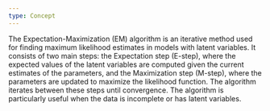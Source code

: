 ```yaml
---
type: Concept
---
```


The Expectation-Maximization (EM) algorithm is an iterative method used for finding maximum likelihood estimates in models with latent variables. It consists of two main steps: the Expectation step (E-step), where the expected values of the latent variables are computed given the current estimates of the parameters, and the Maximization step (M-step), where the parameters are updated to maximize the likelihood function. The algorithm iterates between these steps until convergence. The algorithm is particularly useful when the data is incomplete or has latent variables.
